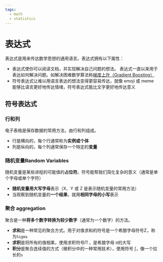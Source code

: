 ```yaml
---
tags:
  - math
  - statistics
---
```


# 表达式
表达式是用来传达数学思想的通用语言。表达式拥有以下属性：

* 表达式使你可以阅读文档，并实现解决自己问题的想法。 表达式一直以来用于表达如何解决问题。如解决困难数学算法称[梯度上升（Gradient Boosting）](https://en.wikipedia.org/wiki/Gradient_boosting)
* 符号表达式让难以用语言表达的想法变得更容易传达，就像 emoji 或 meme 能够比语言更好地传达情绪，符号表达式能比文字更好地传达意义

## 符号表达式

### 行和列
电子表格是保存数据的常用方法，由行和列组成。
* 行是横向的，每个行通常称为**实例或个体**
* 列是纵向的，每个列通常保存一个特定的**变量**

### 随机变量Random Variables
随机变量是某些进程的可能值的**占位符**。符号能帮我们简化复杂的意义（通常是单个字母或单个字符）

* **随机变量用大写字母**表示（X、Y 或 Z 是表示随机变量的常用方法）
* 当观察到随机变量的**一个结果**，就用**相同字母的小写**表示

### 聚合 aggregation
聚合是一种**将多个数字转换为较少数字**（通常为一个数字）的方法。

* **求和**是一种常见的聚合方式。用于对值求和的符号是一个希腊字母符号$\Sigma$，称为`Sigma`
* **求积**是将所有的值相乘，使用求积符号$\Pi$ ，是希腊字母 $\pi$的大写
* **积分**是聚合连续值的方式（微积分中的一种常用技术），使用符号 $\int$，像一个拉长的`s`


